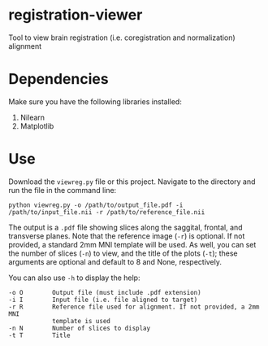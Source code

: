 # registration-viewer
Tool to view brain registration (i.e. coregistration and normalization) alignment



# Dependencies
Make sure you have the following libraries installed:

1. Nilearn
2. Matplotlib

# Use

Download the `viewreg.py` file or this project. Navigate to the directory and run the file in the command line:

`python viewreg.py -o /path/to/output_file.pdf -i /path/to/input_file.nii -r /path/to/reference_file.nii`

The output is a `.pdf` file showing slices along the saggital, frontal, and transverse planes. Note that the reference image (`-r`) is optional. If not provided, a standard 2mm MNI template will be used. As well, you can set the number of slices (`-n`) to view, and the title of the plots (`-t`); these arguments are optional and default to 8 and None, respectively.

You can also use `-h` to display the help:
```
-o O        Output file (must include .pdf extension)
-i I        Input file (i.e. file aligned to target)
-r R        Reference file used for alignment. If not provided, a 2mm MNI
            template is used
-n N        Number of slices to display
-t T        Title
```
